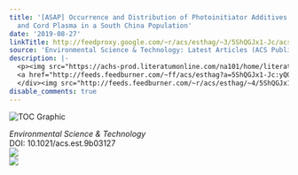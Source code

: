 ```yaml
---
title: '[ASAP] Occurrence and Distribution of Photoinitiator Additives in Paired Maternal
  and Cord Plasma in a South China Population'
date: '2019-08-27'
linkTitle: http://feedproxy.google.com/~r/acs/esthag/~3/5ShQGJx1-Jc/acs.est.9b03127
source: 'Environmental Science & Technology: Latest Articles (ACS Publications)'
description: |-
  <p><img src="https://achs-prod.literatumonline.com/na101/home/literatum/publisher/achs/journals/content/esthag/0/esthag.ahead-of-print/acs.est.9b03127/20190827/images/medium/es9b03127_0004.gif" alt="TOC Graphic"/></p><div><cite>Environmental Science & Technology</cite></div><div>DOI: 10.1021/acs.est.9b03127</div><div class="feedflare">
  <a href="http://feeds.feedburner.com/~ff/acs/esthag?a=5ShQGJx1-Jc:yQ0-pyRkddc:yIl2AUoC8zA"><img src="http://feeds.feedburner.com/~ff/acs/esthag?d=yIl2AUoC8zA" border="0"></img></a>
  </div><img src="http://feeds.feedburner.com/~r/acs/esthag/~4/5ShQGJx1-Jc" ...
disable_comments: true
---
```

<p><img src="https://achs-prod.literatumonline.com/na101/home/literatum/publisher/achs/journals/content/esthag/0/esthag.ahead-of-print/acs.est.9b03127/20190827/images/medium/es9b03127_0004.gif" alt="TOC Graphic"/></p><div><cite>Environmental Science & Technology</cite></div><div>DOI: 10.1021/acs.est.9b03127</div><div class="feedflare">
<a href="http://feeds.feedburner.com/~ff/acs/esthag?a=5ShQGJx1-Jc:yQ0-pyRkddc:yIl2AUoC8zA"><img src="http://feeds.feedburner.com/~ff/acs/esthag?d=yIl2AUoC8zA" border="0"></img></a>
</div><img src="http://feeds.feedburner.com/~r/acs/esthag/~4/5ShQGJx1-Jc" ...